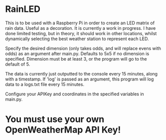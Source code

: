 # RainLED
This is to be used with a Raspberry Pi in order to create an LED matrix of rain data. Useful as a decoration.
It is currently a work in progress. I have done limited testing, but in theory, it should 
work in other locations, whilst dynamically selecting the best weather station to represent each LED.

Specify the desired dimension (only takes odds, and will replace evens with odds) as an argument after main.py.
Defaults to 5x5 if no dimension is specified.
Dimension must be at least 3, or the program will go to the default of 5.

The data is currently just outputted to the console every 15 minutes, along with a timestamp.
If 'log' is passed as an argument, this program will log data to a logs.txt file every 15 minutes.

Configure your APIKey and coordinates in the specified variables in main.py.

# You must use your own OpenWeatherMap API Key!

